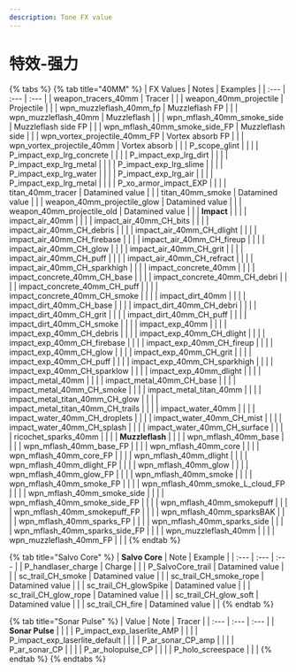 ```yaml
---
description: Tone FX value
---
```


# 特效-强力



{% tabs %}
{% tab title="40MM" %}
| FX Values | Notes | Examples |
| :--- | :--- | :--- |
| weapon\_tracers\_40mm | Tracer |  |
| weapon\_40mm\_projectile | Projectile |  |
| wpn\_muzzleflash\_40mm\_fp | Muzzleflash FP |  |
| wpn\_muzzleflash\_40mm | Muzzleflash |  |
| wpn\_mflash\_40mm\_smoke\_side | Muzzleflash side FP |  |
| wpn\_mflash\_40mm\_smoke\_side\_FP | Muzzleflash side |  |
| wpn\_vortex\_projectile\_40mm\_FP | Vortex absorb FP |  |
| wpn\_vortex\_projectile\_40mm | Vortex absorb |  |
| P\_scope\_glint |  |  |
| P\_impact\_exp\_lrg\_concrete |  |  |
| P\_impact\_exp\_lrg\_dirt |  |  |
| P\_impact\_exp\_lrg\_metal |  |  |
| P\_impact\_exp\_lrg\_slime |  |  |
| P\_impact\_exp\_lrg\_water |  |  |
| P\_impact\_exp\_lrg\_air |  |  |
| P\_impact\_exp\_lrg\_metal |  |  |
| P\_xo\_armor\_impact\_EXP |  |  |
| titan\_40mm\_tracer | Datamined value |  |
| titan\_40mm\_smoke | Datamined value |  |
| weapon\_40mm\_projectile\_glow | Datamined value |  |
| weapon\_40mm\_projectile\_old | Datamined value |  |
| **Impact** |  |  |
| impact\_air\_40mm |  |  |
| impact\_air\_40mm\_CH\_bits |  |  |
| impact\_air\_40mm\_CH\_debris |  |  |
| impact\_air\_40mm\_CH\_dlight |  |  |
| impact\_air\_40mm\_CH\_firebase |  |  |
| impact\_air\_40mm\_CH\_fireup |  |  |
| impact\_air\_40mm\_CH\_glow |  |  |
| impact\_air\_40mm\_CH\_grit |  |  |
| impact\_air\_40mm\_CH\_puff |  |  |
| impact\_air\_40mm\_CH\_refract |  |  |
| impact\_air\_40mm\_CH\_sparkhigh |  |  |
| impact\_concrete\_40mm |  |  |
| impact\_concrete\_40mm\_CH\_base |  |  |
| impact\_concrete\_40mm\_CH\_debri |  |  |
| impact\_concrete\_40mm\_CH\_puff |  |  |
| impact\_concrete\_40mm\_CH\_smoke |  |  |
| impact\_dirt\_40mm |  |  |
| impact\_dirt\_40mm\_CH\_base |  |  |
| impact\_dirt\_40mm\_CH\_debri |  |  |
| impact\_dirt\_40mm\_CH\_grit |  |  |
| impact\_dirt\_40mm\_CH\_puff |  |  |
| impact\_dirt\_40mm\_CH\_smoke |  |  |
| impact\_exp\_40mm |  |  |
| impact\_exp\_40mm\_CH\_debris |  |  |
| impact\_exp\_40mm\_CH\_dlight |  |  |
| impact\_exp\_40mm\_CH\_firebase |  |  |
| impact\_exp\_40mm\_CH\_fireup |  |  |
| impact\_exp\_40mm\_CH\_glow |  |  |
| impact\_exp\_40mm\_CH\_grit |  |  |
| impact\_exp\_40mm\_CH\_puff |  |  |
| impact\_exp\_40mm\_CH\_sparkhigh |  |  |
| impact\_exp\_40mm\_CH\_sparklow |  |  |
| impact\_exp\_40mm\_dlight |  |  |
| impact\_metal\_40mm |  |  |
| impact\_metal\_40mm\_CH\_base |  |  |
| impact\_metal\_40mm\_CH\_smoke |  |  |
| impact\_metal\_titan\_40mm |  |  |
| impact\_metal\_titan\_40mm\_CH\_glow |  |  |
| impact\_metal\_titan\_40mm\_CH\_trails |  |  |
| impact\_water\_40mm |  |  |
| impact\_water\_40mm\_CH\_droplets |  |  |
| impact\_water\_40mm\_CH\_mist |  |  |
| impact\_water\_40mm\_CH\_splash |  |  |
| impact\_water\_40mm\_CH\_surface |  |  |
| ricochet\_sparks\_40mm |  |  |
| **Muzzleflash** |  |  |
| wpn\_mflash\_40mm\_base |  |  |
| wpn\_mflash\_40mm\_base\_FP |  |  |
| wpn\_mflash\_40mm\_core |  |  |
| wpn\_mflash\_40mm\_core\_FP |  |  |
| wpn\_mflash\_40mm\_dlight |  |  |
| wpn\_mflash\_40mm\_dlight\_FP |  |  |
| wpn\_mflash\_40mm\_glow |  |  |
| wpn\_mflash\_40mm\_glow\_FP |  |  |
| wpn\_mflash\_40mm\_smoke |  |  |
| wpn\_mflash\_40mm\_smoke\_FP |  |  |
| wpn\_mflash\_40mm\_smoke\_L\_cloud\_FP |  |  |
| wpn\_mflash\_40mm\_smoke\_side |  |  |
| wpn\_mflash\_40mm\_smoke\_side\_FP |  |  |
| wpn\_mflash\_40mm\_smokepuff |  |  |
| wpn\_mflash\_40mm\_smokepuff\_FP |  |  |
| wpn\_mflash\_40mm\_sparksBAK |  |  |
| wpn\_mflash\_40mm\_sparks\_FP |  |  |
| wpn\_mflash\_40mm\_sparks\_side |  |  |
| wpn\_mflash\_40mm\_sparks\_side\_FP |  |  |
| wpn\_muzzleflash\_40mm |  |  |
| wpn\_muzzleflash\_40mm\_FP |  |  |
{% endtab %}

{% tab title="Salvo Core" %}
| **Salvo Core** | Note | Example |
| :--- | :--- | :--- |
| P\_handlaser\_charge | Charge |  |
| P\_SalvoCore\_trail | Datamined value |  |
| sc\_trail\_CH\_smoke | Datamined value |  |
| sc\_trail\_CH\_smoke\_rope | Datamined value |  |
| sc\_trail\_CH\_glowSpike | Datamined value |  |
| sc\_trail\_CH\_glow\_rope | Datamined value |  |
| sc\_trail\_CH\_glow\_soft | Datamined value |  |
| sc\_trail\_CH\_fire | Datamined value |  |
{% endtab %}

{% tab title="Sonar Pulse" %}
| Value | Note | Tracer |
| :--- | :--- | :--- |
| **Sonar Pulse** |  |  |
| P\_impact\_exp\_laserlite\_AMP |  |  |
| P\_impact\_exp\_laserlite\_default |  |  |
| P\_ar\_sonar\_CP\_amp |  |  |
| P\_ar\_sonar\_CP |  |  |
| P\_ar\_holopulse\_CP |  |  |
| P\_holo\_screespace |  |  |
{% endtab %}
{% endtabs %}

